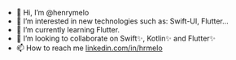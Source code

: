 - 👋 Hi, I’m @henrymelo
- 👀 I’m interested in new technologies such as: Swift-UI, Flutter...
- 🌱 I’m currently learning Flutter.
- 💞️ I’m looking to collaborate on Swift✨, Kotlin✨ and Flutter✨ 
- 📫 How to reach me <a href="https://www.linkedin.com/in/hrmelo/">linkedin.com/in/hrmelo</a>
